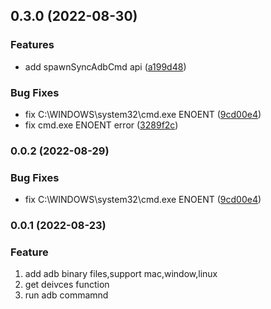 ## 0.3.0 (2022-08-30)

### Features

- add spawnSyncAdbCmd api ([a199d48](https://github.com/miwufe/node-adb/commit/a199d48561501f847bd1028393074667646e3f86))

### Bug Fixes

- fix C:\\WINDOWS\\system32\\cmd.exe ENOENT ([9cd00e4](https://github.com/miwufe/node-adb/commit/9cd00e4baf265ffe92f9ee8f8f882c8a4f01f4b5))
- fix cmd.exe ENOENT error ([3289f2c](https://github.com/miwufe/node-adb/commit/3289f2ce2eaa33fc8f0c73025ea283ddbce53bd4))

### 0.0.2 (2022-08-29)

### Bug Fixes

- fix C:\\WINDOWS\\system32\\cmd.exe ENOENT ([9cd00e4](https://github.com/miwufe/node-adb/commit/9cd00e4baf265ffe92f9ee8f8f882c8a4f01f4b5))

### 0.0.1 (2022-08-23)

### Feature

1. add adb binary files,support mac,window,linux
2. get deivces function
3. run adb commamnd

